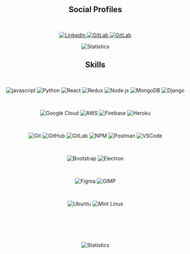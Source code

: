 <h2 align="center">Social Profiles</h2>
<br>
<p align="center">
<a href="https://linkedin.com/in/royalbabu" target="_blank">
<img src="https://img.shields.io/badge/linkedin-0A66C2.svg?style=for-the-badge&logo=linkedin" alt="LinkedIn">
</a>
<a href="https://gitlab.com/r0king" target="_blank">
<img src="https://img.shields.io/badge/gitlab-FCA121.svg?style=for-the-badge&logo=gitlab&logoColor=white" alt="GitLab">
</a>
<a href="https://www.reddit.com/user/noobmaster_420_" target="_blank">
<img src="https://img.shields.io/badge/Reddit-FF4500?style=for-the-badge&logo=reddit&logoColor=white" alt="GitLab">
</a>
</p>


<p align="center">
<img align="center" src="https://github-readme-stats.vercel.app/api?username=r0king&show_icons=true&title_color=fff&icon_color=79ff97&text_color=9f9f9f&bg_color=151515" alt="Statistics"/></p>

<h2 align="center">Skills</h2>

<br>
<p align="center">
<img src="https://img.shields.io/badge/javascript-F7DF1E.svg?style=for-the-badge&logo=javascript&logoColor=black" alt="javascript">
<img src="https://img.shields.io/badge/python-3776AB.svg?style=for-the-badge&logo=python&logoColor=white" alt="Python">
<img src="https://img.shields.io/badge/react-61DAFB.svg?style=for-the-badge&logo=react&logoColor=black" alt="React">
<img src="https://img.shields.io/badge/redux-764ABC.svg?style=for-the-badge&logo=redux&logoColor=white" alt="Redux">
<img src="https://img.shields.io/badge/nodejs-339933.svg?style=for-the-badge&logo=node-dot-js&logoColor=white" alt="Node.js">
<img src="https://img.shields.io/badge/mongodb-47A248.svg?style=for-the-badge&logo=mongodb&logoColor=white" alt="MongoDB">
<img src="https://img.shields.io/badge/Django-092E20?style=for-the-badge&logo=django&logoColor=white" alt="Django">
</p>
<br>
<p align="center">

<img src="https://img.shields.io/badge/google_cloud-4285F4.svg?style=for-the-badge&logo=google-cloud&logoColor=white" alt="Google Cloud">
<img src="https://img.shields.io/badge/Amazon_AWS-232F3E?style=for-the-badge&logo=amazon-aws&logoColor=white" alt="AWS"/>
<img src="https://img.shields.io/badge/firebase-FFCA28.svg?style=for-the-badge&logo=firebase&logoColor=black" alt="Firebase">
<img src="https://img.shields.io/badge/heroku-430098.svg?style=for-the-badge&logo=heroku&logoColor=white" alt="Heroku">
</p>
<br>
<p align="center">
<img src="https://img.shields.io/badge/git-F05032.svg?style=for-the-badge&logo=git&logoColor=white" alt="Git">
<img src="https://img.shields.io/badge/github-181717.svg?style=for-the-badge&logo=github&logoColor=white" alt="GitHub">
<img src="https://img.shields.io/badge/gitlab-FCA121.svg?style=for-the-badge&logo=gitlab&logoColor=white" alt="GitLab">
<img src="https://img.shields.io/badge/npm-CB3837.svg?style=for-the-badge&logo=npm&logoColor=white" alt="NPM">
<img src="https://img.shields.io/badge/postman-FF6C37.svg?style=for-the-badge&logo=postman&logoColor=white" alt="Postman">
<img src="https://img.shields.io/badge/vscode-007ACC.svg?style=for-the-badge&logo=visual-studio-code" alt="VSCode">
</p>
<br>
<p align="center">
<img src="https://img.shields.io/badge/bootstrap-7952B3.svg?style=for-the-badge&logo=bootstrap&logoColor=white" alt="Bootstrap">
<img src="https://img.shields.io/badge/electron-0DBD8B.svg?style=for-the-badge&logo=electron&logoColor=white" alt="Electron">
</p>
<br>
<p align="center">
<img src="https://img.shields.io/badge/figma-F24E1E.svg?style=for-the-badge&logo=figma&logoColor=white" alt="Figma">
<img src="https://img.shields.io/badge/gimp-5C5543.svg?style=for-the-badge&logo=gimp&logoColor=white" alt="GIMP">
</p>
<br>
<p align="center">
<img src="https://img.shields.io/badge/ubuntu-E95420.svg?style=for-the-badge&logo=ubuntu&logoColor=white" alt="Ubuntu">
<img src="https://img.shields.io/badge/Linux_Mint-87CF3E?style=for-the-badge&logo=linux-mint&logoColor=white" alt="Mint Linux">
</p>
<br>
<br><br><br>
<p align='center'>
<img align="center" src="https://github-readme-stats.vercel.app/api/top-langs?username=r0king&theme=white" alt="Statistics"/>
</p>
<br>